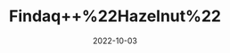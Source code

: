 ---
title: 'Findaq++%22Hazelnut%22'
date: '2022-10-03' 
metatag: '' 
inventory: '0' 
draft: false 
# meta description 
shortDescripton: 'Hazelnuts+are+a+good+source+of+energy+with+their+60.5%25+fat+content.+They+are+rich+source+of+vitamin+E'
description: 'Dry+Fruit'
longdescription: ''
featured: True
# product Price
price: '60.0'
# Product Short Description
shortDescription: 'Hazelnuts+are+a+good+source+of+energy+with+their+60.5%25+fat+content.+They+are+rich+source+of+vitamin+E'
productID: '67B6AE5E-F523-ED11-9968-005056B3A416'
type: 'products'
category: 'Dry+Fruit' 
thumnailproduct: 'https://eraconnect.blob.core.windows.net/product-images/aminsaddiquidawakhana/67B6AE5E-F523-ED11-9968-005056B3A416.webp' 
images:
  - image: 'https://eraconnect.blob.core.windows.net/product-images/aminsaddiquidawakhana/67B6AE5E-F523-ED11-9968-005056B3A416.webp'  
Variants:
---